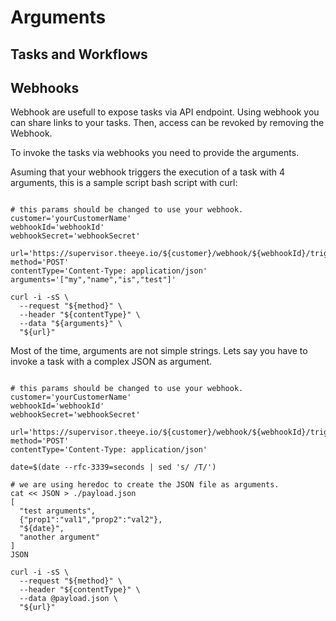 
# Arguments

## Tasks and Workflows

## Webhooks

Webhook are usefull to expose tasks via API endpoint.
Using webhook you can share links to your tasks. Then, access can be revoked by removing the Webhook.

To invoke the tasks via webhooks you need to provide the arguments.

Asuming that your webhook triggers the execution of a task with 4 arguments, this is a sample script bash script with curl:

```shell

# this params should be changed to use your webhook.
customer='yourCustomerName'
webhookId='webhookId'
webhookSecret='webhookSecret'

url='https://supervisor.theeye.io/${customer}/webhook/${webhookId}/trigger/secret/${webhookSecret}'
method='POST'
contentType='Content-Type: application/json'
arguments='["my","name","is","test"]'

curl -i -sS \
  --request "${method}" \
  --header "${contentType}" \
  --data "${arguments}" \
  "${url}"

```

Most of the time, arguments are not simple strings. Lets say you have to invoke a task with a complex JSON as argument.

```shell

# this params should be changed to use your webhook.
customer='yourCustomerName'
webhookId='webhookId'
webhookSecret='webhookSecret'

url='https://supervisor.theeye.io/${customer}/webhook/${webhookId}/trigger/secret/${webhookSecret}'
method='POST'
contentType='Content-Type: application/json'

date=$(date --rfc-3339=seconds | sed 's/ /T/')

# we are using heredoc to create the JSON file as arguments.
cat << JSON > ./payload.json
[
  "test arguments",
  {"prop1":"val1","prop2":"val2"},
  "${date}",
  "another argument"
]
JSON

curl -i -sS \
  --request "${method}" \
  --header "${contentType}" \
  --data @payload.json \
  "${url}"

```

